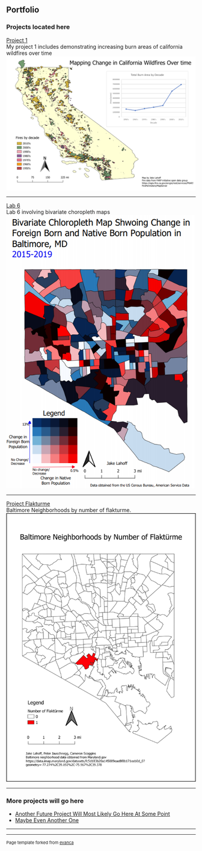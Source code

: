 ## Portfolio



### Projects located here 

[Project 1](project1_486/index.md)
<br>My project 1 includes demonstrating increasing burn areas of california wildfires over time<br/>
[<img src="images/fire_map_graph.png?raw=true"/>](project1_486/index.md)

---
[Lab 6](/lab_6/index.md)
<br>Lab 6 involving bivariate choropleth maps<br/>
[<img src="images/bivariate2.png?raw=true"/>](/lab_6/index.md)

---
[Project Flakturme ](http://example.com/)
<br>Baltimore Neighborhoods by number of flakturme.<br/>
[<img src="images/flakturme.jpeg?raw=true"/>](/lab23/index)

---

### More projects will go here

- [Another Future Project Will Most Likely Go Here At Some Point](http://example.com/)
- [Maybe Even Another One](http://example.com/)

---




---
<p style="font-size:11px">Page template forked from <a href="https://github.com/evanca/quick-portfolio">evanca</a></p>
<!-- Remove above link if you don't want to attibute -->
